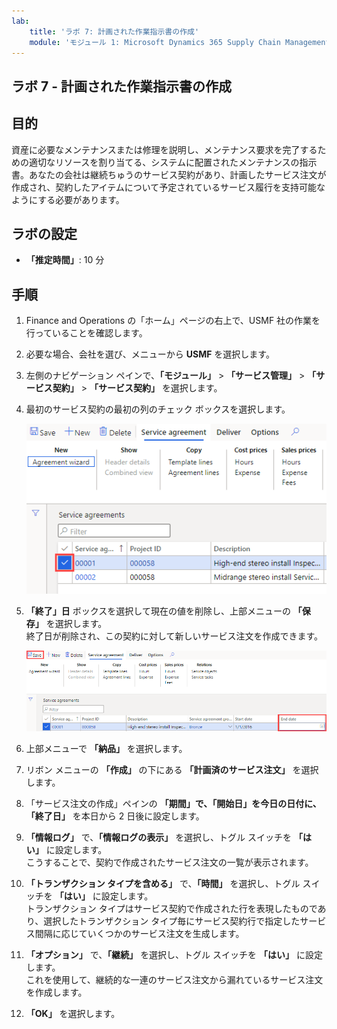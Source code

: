 ```yaml
---
lab:
    title: 'ラボ 7: 計画された作業指示書の作成'
    module: 'モジュール 1: Microsoft Dynamics 365 Supply Chain Management の基礎を学ぶ'
---
```


## ラボ 7 - 計画された作業指示書の作成

## 目的

資産に必要なメンテナンスまたは修理を説明し、メンテナンス要求を完了するための適切なリソースを割り当てる、システムに配置されたメンテナンスの指示書。あなたの会社は継続ちゅうのサービス契約があり、計画したサービス注文が作成され、契約したアイテムについて予定されているサービス履行を支持可能なようにする必要があります。

## ラボの設定

   - **「推定時間」**: 10 分

## 手順

1. Finance and Operations の「ホーム」ページの右上で、USMF 社の作業を行っていることを確認します。

1. 必要な場合、会社を選び、メニューから **USMF** を選択します。

1. 左側のナビゲーション ペインで、**「モジュール」** > **「サービス管理」** > **「サービス契約」** > **「サービス契約」** を選択します。

1. 最初のサービス契約の最初の列のチェック ボックスを選択します。

    ![サービス契約を選択したスクリーンショット](./media/lp1-m5-select-service-agreement.png)

1. **「終了」日** ボックスを選択して現在の値を削除し、上部メニューの **「保存」** を選択します。  
 終了日が削除され、この契約に対して新しいサービス注文を作成できます。

    ![空白の終了日セルと保存オプションを強調表示したスクリーンショット](./media/lp1-m5-update-date-save-service-agreement.png)

1. 上部メニューで **「納品」** を選択します。

1. リボン メニューの **「作成」** の下にある **「計画済のサービス注文」** を選択します。

1. 「サービス注文の作成」ペインの **「期間」**で、**「開始日」**を今日の日付に、**「終了日」** を本日から 2 日後に設定します。

1. **「情報ログ」** で、**「情報ログの表示」** を選択し、トグル スイッチを **「はい」** に設定します。  
こうすることで、契約で作成されたサービス注文の一覧が表示されます。

1. **「トランザクション タイプを含める」** で、**「時間」** を選択し、トグル スイッチを **「はい」** に設定します。  
トランザクション タイプはサービス契約で作成された行を表現したものであり、選択したトランザクション タイプ毎にサービス契約行で指定したサービス間隔に応じていくつかのサービス注文を生成します。

1. **「オプション」** で、**「継続」** を選択し、トグル スイッチを **「はい」** に設定します。  
これを使用して、継続的な一連のサービス注文から漏れているサービス注文を作成します。

1. **「OK」** を選択します。

